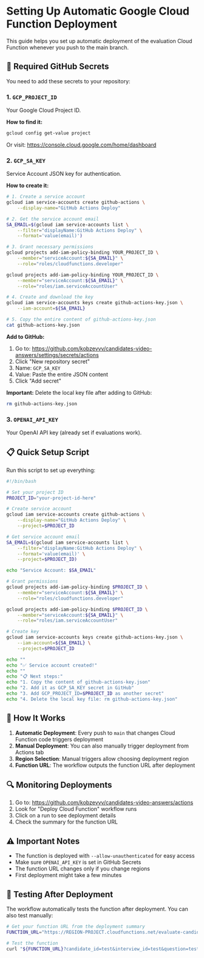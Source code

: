 # Setting Up Automatic Google Cloud Function Deployment

This guide helps you set up automatic deployment of the evaluation Cloud Function whenever you push to the main branch.

## 🔧 Required GitHub Secrets

You need to add these secrets to your repository:

### 1. `GCP_PROJECT_ID`
Your Google Cloud Project ID.

**How to find it:**
```bash
gcloud config get-value project
```
Or visit: https://console.cloud.google.com/home/dashboard

### 2. `GCP_SA_KEY`
Service Account JSON key for authentication.

**How to create it:**

```bash
# 1. Create a service account
gcloud iam service-accounts create github-actions \
    --display-name="GitHub Actions Deploy"

# 2. Get the service account email
SA_EMAIL=$(gcloud iam service-accounts list \
    --filter="displayName:GitHub Actions Deploy" \
    --format='value(email)')

# 3. Grant necessary permissions
gcloud projects add-iam-policy-binding YOUR_PROJECT_ID \
    --member="serviceAccount:${SA_EMAIL}" \
    --role="roles/cloudfunctions.developer"

gcloud projects add-iam-policy-binding YOUR_PROJECT_ID \
    --member="serviceAccount:${SA_EMAIL}" \
    --role="roles/iam.serviceAccountUser"

# 4. Create and download the key
gcloud iam service-accounts keys create github-actions-key.json \
    --iam-account=${SA_EMAIL}

# 5. Copy the entire content of github-actions-key.json
cat github-actions-key.json
```

**Add to GitHub:**
1. Go to: https://github.com/kobzevvv/candidates-video-answers/settings/secrets/actions
2. Click "New repository secret"
3. Name: `GCP_SA_KEY`
4. Value: Paste the entire JSON content
5. Click "Add secret"

**Important:** Delete the local key file after adding to GitHub:
```bash
rm github-actions-key.json
```

### 3. `OPENAI_API_KEY`
Your OpenAI API key (already set if evaluations work).

## 📋 Quick Setup Script

Run this script to set up everything:

```bash
#!/bin/bash

# Set your project ID
PROJECT_ID="your-project-id-here"

# Create service account
gcloud iam service-accounts create github-actions \
    --display-name="GitHub Actions Deploy" \
    --project=$PROJECT_ID

# Get service account email
SA_EMAIL=$(gcloud iam service-accounts list \
    --filter="displayName:GitHub Actions Deploy" \
    --format='value(email)' \
    --project=$PROJECT_ID)

echo "Service Account: $SA_EMAIL"

# Grant permissions
gcloud projects add-iam-policy-binding $PROJECT_ID \
    --member="serviceAccount:${SA_EMAIL}" \
    --role="roles/cloudfunctions.developer"

gcloud projects add-iam-policy-binding $PROJECT_ID \
    --member="serviceAccount:${SA_EMAIL}" \
    --role="roles/iam.serviceAccountUser"

# Create key
gcloud iam service-accounts keys create github-actions-key.json \
    --iam-account=${SA_EMAIL} \
    --project=$PROJECT_ID

echo ""
echo "✅ Service account created!"
echo ""
echo "📋 Next steps:"
echo "1. Copy the content of github-actions-key.json"
echo "2. Add it as GCP_SA_KEY secret in GitHub"
echo "3. Add GCP_PROJECT_ID=$PROJECT_ID as another secret"
echo "4. Delete the local key file: rm github-actions-key.json"
```

## 🚀 How It Works

1. **Automatic Deployment**: Every push to `main` that changes Cloud Function code triggers deployment
2. **Manual Deployment**: You can also manually trigger deployment from Actions tab
3. **Region Selection**: Manual triggers allow choosing deployment region
4. **Function URL**: The workflow outputs the function URL after deployment

## 🔍 Monitoring Deployments

1. Go to: https://github.com/kobzevvv/candidates-video-answers/actions
2. Look for "Deploy Cloud Function" workflow runs
3. Click on a run to see deployment details
4. Check the summary for the function URL

## ⚠️ Important Notes

- The function is deployed with `--allow-unauthenticated` for easy access
- Make sure `OPENAI_API_KEY` is set in GitHub Secrets
- The function URL changes only if you change regions
- First deployment might take a few minutes

## 🧪 Testing After Deployment

The workflow automatically tests the function after deployment. You can also test manually:

```bash
# Get your function URL from the deployment summary
FUNCTION_URL="https://REGION-PROJECT.cloudfunctions.net/evaluate-candidate"

# Test the function
curl "${FUNCTION_URL}?candidate_id=test&interview_id=test&question=test&answer=test&gpt_model=gpt-3.5-turbo"
```